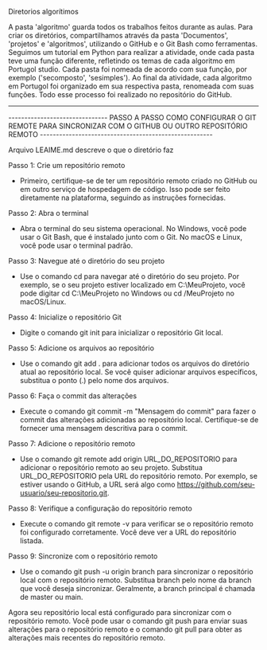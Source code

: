 Diretorios algorítimos 

A pasta 'algoritmo' guarda todos os trabalhos feitos durante as aulas. Para criar os diretórios, compartilhamos através da pasta 'Documentos', 'projetos' e 'algoritmos', utilizando o GitHub e o Git Bash como ferramentas. Seguimos um tutorial em Python para realizar a atividade, onde cada pasta teve uma função diferente, refletindo os temas de cada algoritmo em Portugol studio. Cada pasta foi nomeada de acordo com sua função, por exemplo ('secomposto', 'sesimples'). Ao final da atividade, cada algoritmo em Portugol foi organizado em sua respectiva pasta, renomeada com suas funções. Todo esse processo foi realizado no repositório do GitHub.


--------------------------------------------------------------------------------------------------------------------------------------------------------------------------------------------
-------------------------------  PASSO A PASSO COMO CONFIGURAR O GIT REMOTE PARA SINCRONIZAR COM O GITHUB OU OUTRO REPOSITÓRIO REMOTO ------------------------------------------------------

Arquivo LEAIME.md descreve o que o diretório faz


Passo 1: Crie um repositório remoto
- Primeiro, certifique-se de ter um repositório remoto criado no GitHub ou em outro serviço de hospedagem de código. Isso pode ser feito diretamente na plataforma, seguindo as instruções fornecidas.

Passo 2: Abra o terminal
- Abra o terminal do seu sistema operacional. No Windows, você pode usar o Git Bash, que é instalado junto com o Git. No macOS e Linux, você pode usar o terminal padrão.

Passo 3: Navegue até o diretório do seu projeto
- Use o comando cd para navegar até o diretório do seu projeto. Por exemplo, se o seu projeto estiver localizado em C:\MeuProjeto, você pode digitar cd C:\MeuProjeto no Windows ou cd /MeuProjeto no macOS/Linux.

Passo 4: Inicialize o repositório Git
- Digite o comando git init para inicializar o repositório Git local.

Passo 5: Adicione os arquivos ao repositório
- Use o comando git add . para adicionar todos os arquivos do diretório atual ao repositório local. Se você quiser adicionar arquivos específicos, substitua o ponto (.) pelo nome dos arquivos.

Passo 6: Faça o commit das alterações
- Execute o comando git commit -m "Mensagem do commit" para fazer o commit das alterações adicionadas ao repositório local. Certifique-se de fornecer uma mensagem descritiva para o commit.

Passo 7: Adicione o repositório remoto
- Use o comando git remote add origin URL_DO_REPOSITORIO para adicionar o repositório remoto ao seu projeto. Substitua URL_DO_REPOSITORIO pela URL do repositório remoto. Por exemplo, se estiver usando o GitHub, a URL será algo como https://github.com/seu-usuario/seu-repositorio.git.

Passo 8: Verifique a configuração do repositório remoto
- Execute o comando git remote -v para verificar se o repositório remoto foi configurado corretamente. Você deve ver a URL do repositório listada.

Passo 9: Sincronize com o repositório remoto
- Use o comando git push -u origin branch para sincronizar o repositório local com o repositório remoto. Substitua branch pelo nome da branch que você deseja sincronizar. Geralmente, a branch principal é chamada de master ou main.

Agora seu repositório local está configurado para sincronizar com o repositório remoto. Você pode usar o comando git push para enviar suas alterações para o repositório remoto e o comando git pull para obter as alterações mais recentes do repositório remoto.